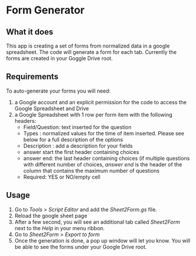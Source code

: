 # Form Generator

## What it does
This app is creating a set of forms from normalized data in a google spreadsheet. The code will generate a form for each tab. Currently the forms are created in your Goggle Drive root. 

## Requirements
To auto-generate your forms you will need: 
1) a Google account and an explicit permission for the code to access the Google Spreadsheet and Drive
2) a Google Spreadsheet with 1 row per form item with the following headers:
    - Field/Question: text inserted for the question
    - Types	: normalized values for the time of item inserted. Please see below for a full description of the options
    - Description	: add a description for your fields
    - answer start the first header containing choices
    - answer end: the last header containing choices (if multiple questions with different number of choices, _answer end_ is the header of the column that contains the maximum  number of questions 
    - Required: YES or NO/empty cell

## Usage
1) Go to _Tools_ > _Script Editor_ and add the _Sheet2Form.gs_ file. 
2) Reload the google sheet page
3) After a few second, you will see an additional tab called _Sheet2Form_ next to the _Help_ in your menu ribbon. 
4) Go to _Sheet2Form_ > _Export to form_
5) Once the generation is done, a pop up window will let you know. You will be able to see the forms under your Google Drive root.


